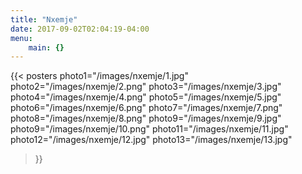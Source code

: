 ```yaml
---
title: "Nxemje"
date: 2017-09-02T02:04:19-04:00
menu: 
    main: {}
---
```


{{< posters 
photo1="/images/nxemje/1.jpg"
photo2="/images/nxemje/2.png"
photo3="/images/nxemje/3.jpg"
photo4="/images/nxemje/4.png"
photo5="/images/nxemje/5.jpg"
photo6="/images/nxemje/6.png"
photo7="/images/nxemje/7.png"
photo8="/images/nxemje/8.png"
photo9="/images/nxemje/9.jpg"
photo9="/images/nxemje/10.png"
photo11="/images/nxemje/11.jpg"
photo12="/images/nxemje/12.jpg"
photo13="/images/nxemje/13.jpg"
 >}}

